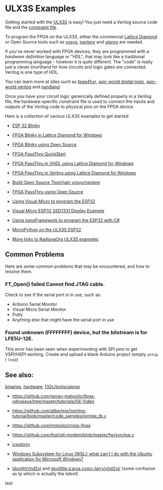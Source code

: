 # ULX3S Examples

Getting started with the [ULX3S](https://radiona.org/ulx3s/) is easy! You just need a Verilog source code file and the [constraint file](./doc/constraints/ulx3s_v20.lpf). 

To program the FPGA on the ULX3S, either the commercial [Lattice Diamond](http://www.latticesemi.com/latticediamond) or Open Source tools such as [yosys](https://github.com/YosysHQ/yosys), [nextpnr](https://github.com/YosysHQ/nextpnr) and  [ujprog](https://github.com/f32c/tools/tree/master/ujprog) are needed.

If you've never worked with FPGA devices, they are programmed with a _hardware definition_ language or "HDL", that may look like a traditional programming language - however it is quite different. The "code" is really just a clever shorthand for how circuits and logic gates are connected. Verilog is one type of HDL. 

You can learn more at sites such as [fpga4fun](http://www.fpga4fun.com/), [asic-world digital logic](http://www.asic-world.com/digital/tutorial.html), [asic-world verilog](http://www.asic-world.com/verilog/veritut.html) and [nandland](https://www.nandland.com/verilog/tutorials/index.html).

Once you have your circuit logic generically defined properly in a Verilog file, the hardware-specific constraint file is used to connect the inputs and outputs of the Verilog code to physical pins on the FPGA device.

Here is a collection of various ULX3S examples to get started:

* [ESP 32 Blinky](./blinky/ESP32/README.md)

* [FPGA Blinky in Lattice Diamond for Windows](./blinky/Diamond/README.md)

* [FPGA Blinky using Open Source](./blinky/OpenSource/README.md)

* [FPGA PassThru QuickStart](./passthru/README.md#quick-start-fpga-passthru)

* [FPGA PassThru in VHDL using Lattice Diamond for Windows](./passthru/Diamond/README.md)

* [FPGA PassThru in Verilog using Lattice Diamond for Windows](./passthru/DiamondVerilog/README.md)

* [Build Open Source Toolchain yosys/nextpnr](./OpenSource-toolchain/README.md)

* [FPGA PassThru using Open Source](./passthru/OpenSource/README.md)

* [Using Visual Micro to program the ESP32](./VisualMicro/README.md)

* [Visual Micro ESP32 SSD1331 Display Example](./VisualMicro-SSD1331-Display/README.md)

* [Using nanoFramework to program the ESP32 with C#](./passthru/nanoFramework/README.md)

* [MicroPython on the ULX3S ESP32](./MicroPython/README.md)

* [More links to RadionaOrg ULX3S examples](https://github.com/RadionaOrg/ulx3s-links/blob/master/README.md) 

## Common Problems

Here are some common problems that may be encountered, and how to resolve them.

### FT_Open() failed Cannot find JTAG cable.
Check to see if the serial port is in use, such as:
* Arduino Serial Monitor
* Visual Micro Serial Monitor
* Putty
* Anything else that might have the serial port in use

### Found unknown (FFFFFFFF) device, but the bitstream is for LFE5U-12E.

This error has been seen when experimenting with SPI pins to get VSPI/HSPI working. Create and upload a blank Arduino project (empty `setup` / `loop`)

## See also: 

[binaries](./bin/README.md), [hardware](https://github.com/emard/ulx3s), [f32c/tools/ujprog](https://github.com/f32c/tools/tree/master/ujprog)

* https://github.com/goran-mahovlic/fpga-odysseus/tree/master/tutorials/04-Video

* https://github.com/albertxie/iverilog-tutorial/blob/master/code_samples/simple_tb.v

* https://github.com/mmicko/cross-fpga

* https://github.com/jhol/otl-modem/blob/master/fw/syn/top.v

* [icestorm](http://www.clifford.at/icestorm/)

* [Windows Subsystem for Linux (WSL): what can't I do with the Ubuntu application for Microsoft Windows?](https://askubuntu.com/questions/1051525/windows-subsystem-for-linux-wsl-what-cant-i-do-with-the-ubuntu-application-f)

* [ldoolitt/vhd2vl](https://github.com/ldoolitt/vhd2vl) and [doolittle.icarus.com/~larry/vhd2vl/](http://doolittle.icarus.com/~larry/vhd2vl/) (some confusion as tp which is actually the _latest_) 

test
